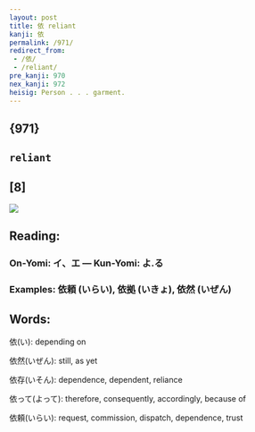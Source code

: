 ```yaml
---
layout: post
title: 依 reliant
kanji: 依
permalink: /971/
redirect_from:
 - /依/
 - /reliant/
pre_kanji: 970
nex_kanji: 972
heisig: Person . . . garment.
---
```


## {971}

## `reliant`

## [8]

<div class="stroke"><img src="E4BE9D.png" /></div>

## Reading:

### On-Yomi: イ、エ &mdash; Kun-Yomi: よ.る

### Examples: 依頼 (いらい), 依拠 (いきょ), 依然 (いぜん)

## Words:

依(い): depending on

依然(いぜん): still, as yet

依存(いそん): dependence, dependent, reliance

依って(よって): therefore, consequently, accordingly, because of

依頼(いらい): request, commission, dispatch, dependence, trust

